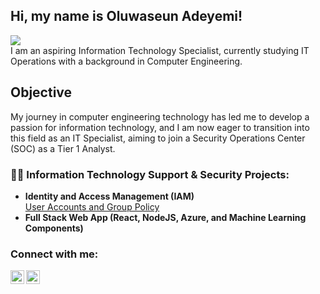 <h2>Hi, my name is Oluwaseun Adeyemi!</h2>  <a href="https://linkedin.com/in/oadeyemi04"><img src="https://img.shields.io/badge/-LinkedIn-0072b1?&style=for-the-badge&logo=linkedin&logoColor=white" /></a> <br/>
I am an aspiring Information Technology Specialist, currently studying IT Operations with a background in Computer Engineering. <br/>
<h2> Objective </h2>
My journey in computer engineering technology has led me to develop a passion for information technology, and I am now eager to transition into this field as an IT Specialist, aiming to join a Security Operations Center (SOC) as a Tier 1 Analyst.

<h3>👨‍💻 Information Technology Support & Security Projects:</h3>

- <b> Identity and Access Management (IAM) </b> <br/>
  [User Accounts and Group Policy](https://oadeyemi-startech.github.io/IAM/)
  <br/>
- <b>Full Stack Web App (React, NodeJS, Azure, and Machine Learning Components)</b>

<h3>Connect with me:</h3>

[<img align="left" alt="orijinaboyy | Twitter" width="22px" src="https://cdn.jsdelivr.net/npm/simple-icons@v3/icons/twitter.svg" />][twitter]
[<img align="left" alt="oadeyemi | LinkedIn" width="22px" src="https://cdn.jsdelivr.net/npm/simple-icons@v3/icons/linkedin.svg" />][linkedin]

[twitter]: https://twitter.com/orijinaboyy
[linkedin]: https://linkedin.com/in/oadeyemi04
